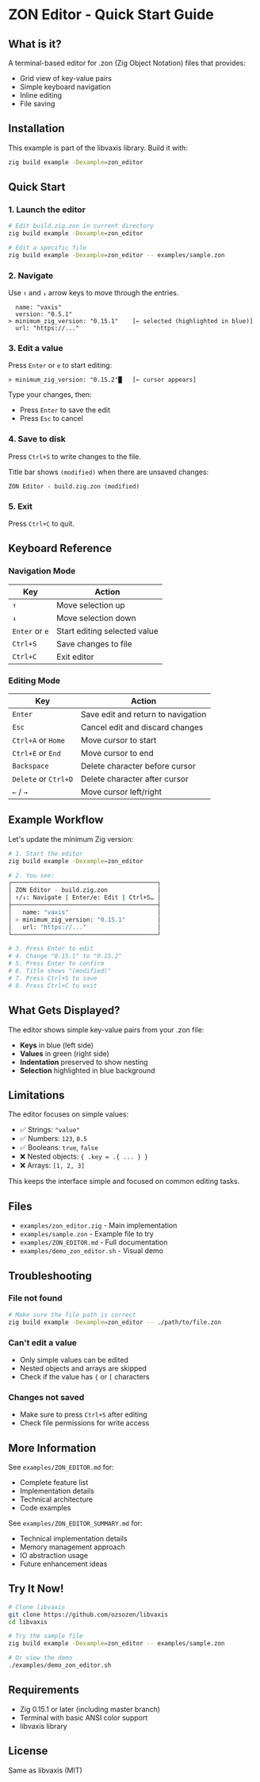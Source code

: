 # ZON Editor - Quick Start Guide

## What is it?

A terminal-based editor for .zon (Zig Object Notation) files that provides:
- Grid view of key-value pairs
- Simple keyboard navigation
- Inline editing
- File saving

## Installation

This example is part of the libvaxis library. Build it with:

```bash
zig build example -Dexample=zon_editor
```

## Quick Start

### 1. Launch the editor

```bash
# Edit build.zig.zon in current directory
zig build example -Dexample=zon_editor

# Edit a specific file
zig build example -Dexample=zon_editor -- examples/sample.zon
```

### 2. Navigate

Use `↑` and `↓` arrow keys to move through the entries.

```
  name: "vaxis"
  version: "0.5.1"
> minimum_zig_version: "0.15.1"    [← selected (highlighted in blue)]
  url: "https://..."
```

### 3. Edit a value

Press `Enter` or `e` to start editing:

```
> minimum_zig_version: "0.15.2"█   [← cursor appears]
```

Type your changes, then:
- Press `Enter` to save the edit
- Press `Esc` to cancel

### 4. Save to disk

Press `Ctrl+S` to write changes to the file.

Title bar shows `(modified)` when there are unsaved changes:
```
ZON Editor - build.zig.zon (modified)
```

### 5. Exit

Press `Ctrl+C` to quit.

## Keyboard Reference

### Navigation Mode
| Key | Action |
|-----|--------|
| `↑` | Move selection up |
| `↓` | Move selection down |
| `Enter` or `e` | Start editing selected value |
| `Ctrl+S` | Save changes to file |
| `Ctrl+C` | Exit editor |

### Editing Mode
| Key | Action |
|-----|--------|
| `Enter` | Save edit and return to navigation |
| `Esc` | Cancel edit and discard changes |
| `Ctrl+A` or `Home` | Move cursor to start |
| `Ctrl+E` or `End` | Move cursor to end |
| `Backspace` | Delete character before cursor |
| `Delete` or `Ctrl+D` | Delete character after cursor |
| `←` / `→` | Move cursor left/right |

## Example Workflow

Let's update the minimum Zig version:

```bash
# 1. Start the editor
zig build example -Dexample=zon_editor

# 2. You see:
┌─────────────────────────────────────────┐
│ ZON Editor - build.zig.zon              │
│ ↑/↓: Navigate | Enter/e: Edit | Ctrl+S… │
├─────────────────────────────────────────┤
│   name: "vaxis"                         │
│ > minimum_zig_version: "0.15.1"         │
│   url: "https://..."                    │
└─────────────────────────────────────────┘

# 3. Press Enter to edit
# 4. Change "0.15.1" to "0.15.2"
# 5. Press Enter to confirm
# 6. Title shows "(modified)"
# 7. Press Ctrl+S to save
# 8. Press Ctrl+C to exit
```

## What Gets Displayed?

The editor shows simple key-value pairs from your .zon file:

- **Keys** in blue (left side)
- **Values** in green (right side)  
- **Indentation** preserved to show nesting
- **Selection** highlighted in blue background

## Limitations

The editor focuses on simple values:
- ✅ Strings: `"value"`
- ✅ Numbers: `123`, `0.5`
- ✅ Booleans: `true`, `false`
- ❌ Nested objects: `{ .key = .{ ... } }`
- ❌ Arrays: `[1, 2, 3]`

This keeps the interface simple and focused on common editing tasks.

## Files

- `examples/zon_editor.zig` - Main implementation
- `examples/sample.zon` - Example file to try
- `examples/ZON_EDITOR.md` - Full documentation
- `examples/demo_zon_editor.sh` - Visual demo

## Troubleshooting

### File not found
```bash
# Make sure the file path is correct
zig build example -Dexample=zon_editor -- ./path/to/file.zon
```

### Can't edit a value
- Only simple values can be edited
- Nested objects and arrays are skipped
- Check if the value has `{` or `[` characters

### Changes not saved
- Make sure to press `Ctrl+S` after editing
- Check file permissions for write access

## More Information

See `examples/ZON_EDITOR.md` for:
- Complete feature list
- Implementation details
- Technical architecture
- Code examples

See `examples/ZON_EDITOR_SUMMARY.md` for:
- Technical implementation details
- Memory management approach
- IO abstraction usage
- Future enhancement ideas

## Try It Now!

```bash
# Clone libvaxis
git clone https://github.com/ozsozen/libvaxis
cd libvaxis

# Try the sample file
zig build example -Dexample=zon_editor -- examples/sample.zon

# Or view the demo
./examples/demo_zon_editor.sh
```

## Requirements

- Zig 0.15.1 or later (including master branch)
- Terminal with basic ANSI color support
- libvaxis library

## License

Same as libvaxis (MIT)
